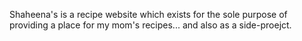 Shaheena's is a recipe website which exists for the sole purpose of providing a place for my mom's recipes... and also as a side-proejct.
